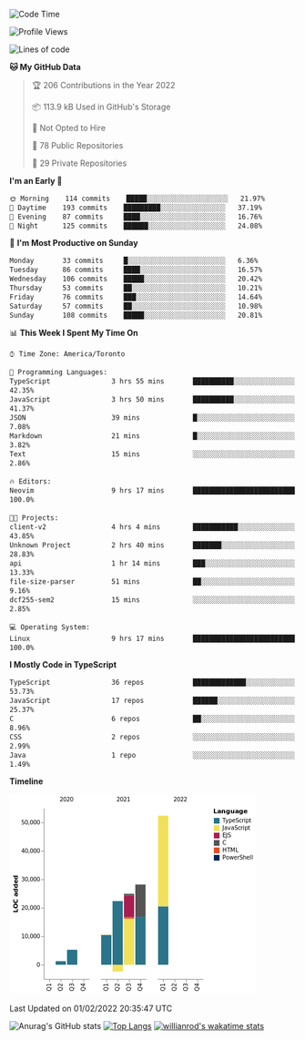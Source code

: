 <!--START_SECTION:waka-->
![Code Time](http://img.shields.io/badge/Code%20Time-135%20hrs%2036%20mins-blue)

![Profile Views](http://img.shields.io/badge/Profile%20Views-19-blue)

![Lines of code](https://img.shields.io/badge/From%20Hello%20World%20I%27ve%20Written-143%20Thousand%20lines%20of%20code-blue)

**🐱 My GitHub Data** 

> 🏆 206 Contributions in the Year 2022
 > 
> 📦 113.9 kB Used in GitHub's Storage 
 > 
> 🚫 Not Opted to Hire
 > 
> 📜 78 Public Repositories 
 > 
> 🔑 29 Private Repositories  
 > 
**I'm an Early 🐤** 

```text
🌞 Morning    114 commits    █████░░░░░░░░░░░░░░░░░░░░   21.97% 
🌆 Daytime    193 commits    █████████░░░░░░░░░░░░░░░░   37.19% 
🌃 Evening    87 commits     ████░░░░░░░░░░░░░░░░░░░░░   16.76% 
🌙 Night      125 commits    ██████░░░░░░░░░░░░░░░░░░░   24.08%

```
📅 **I'm Most Productive on Sunday** 

```text
Monday       33 commits     █░░░░░░░░░░░░░░░░░░░░░░░░   6.36% 
Tuesday      86 commits     ████░░░░░░░░░░░░░░░░░░░░░   16.57% 
Wednesday    106 commits    █████░░░░░░░░░░░░░░░░░░░░   20.42% 
Thursday     53 commits     ██░░░░░░░░░░░░░░░░░░░░░░░   10.21% 
Friday       76 commits     ███░░░░░░░░░░░░░░░░░░░░░░   14.64% 
Saturday     57 commits     ██░░░░░░░░░░░░░░░░░░░░░░░   10.98% 
Sunday       108 commits    █████░░░░░░░░░░░░░░░░░░░░   20.81%

```


📊 **This Week I Spent My Time On** 

```text
⌚︎ Time Zone: America/Toronto

💬 Programming Languages: 
TypeScript               3 hrs 55 mins       ██████████░░░░░░░░░░░░░░░   42.35% 
JavaScript               3 hrs 50 mins       ██████████░░░░░░░░░░░░░░░   41.37% 
JSON                     39 mins             █░░░░░░░░░░░░░░░░░░░░░░░░   7.08% 
Markdown                 21 mins             █░░░░░░░░░░░░░░░░░░░░░░░░   3.82% 
Text                     15 mins             ░░░░░░░░░░░░░░░░░░░░░░░░░   2.86%

🔥 Editors: 
Neovim                   9 hrs 17 mins       █████████████████████████   100.0%

🐱‍💻 Projects: 
client-v2                4 hrs 4 mins        ███████████░░░░░░░░░░░░░░   43.85% 
Unknown Project          2 hrs 40 mins       ███████░░░░░░░░░░░░░░░░░░   28.83% 
api                      1 hr 14 mins        ███░░░░░░░░░░░░░░░░░░░░░░   13.33% 
file-size-parser         51 mins             ██░░░░░░░░░░░░░░░░░░░░░░░   9.16% 
dcf255-sem2              15 mins             ░░░░░░░░░░░░░░░░░░░░░░░░░   2.85%

💻 Operating System: 
Linux                    9 hrs 17 mins       █████████████████████████   100.0%

```

**I Mostly Code in TypeScript** 

```text
TypeScript               36 repos            █████████████░░░░░░░░░░░░   53.73% 
JavaScript               17 repos            ██████░░░░░░░░░░░░░░░░░░░   25.37% 
C                        6 repos             ██░░░░░░░░░░░░░░░░░░░░░░░   8.96% 
CSS                      2 repos             ░░░░░░░░░░░░░░░░░░░░░░░░░   2.99% 
Java                     1 repo              ░░░░░░░░░░░░░░░░░░░░░░░░░   1.49%

```


**Timeline**

![Chart not found](https://raw.githubusercontent.com/wise-introvert/wise-introvert/master/charts/bar_graph.png) 


 Last Updated on 01/02/2022 20:35:47 UTC
<!--END_SECTION:waka-->

![Anurag's GitHub stats](https://github-readme-stats.vercel.app/api?username=wise-introvert&count_private=true&show_icons=true)
[![Top Langs](https://github-readme-stats.vercel.app/api/top-langs/?username=wise-introvert&langs_count=10)](https://github.com/anuraghazra/github-readme-stats)
[![willianrod's wakatime stats](https://github-readme-stats.vercel.app/api/wakatime?username=wiseintrovert)](https://github.com/anuraghazra/github-readme-stats)
